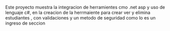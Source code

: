 Este proyecto muestra la integracion de herramientes cmo .net asp y uso de lenguaje c#, en la creacion de la herrmaiente para crear ver y elimina estudiantes , con validaciones y un metodo de seguridad como lo es un ingreso de seccion
